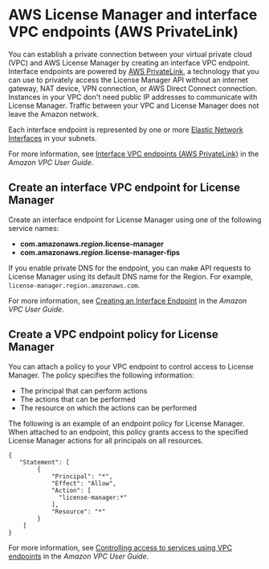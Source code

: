 # AWS License Manager and interface VPC endpoints \(AWS PrivateLink\)<a name="interface-vpc-endpoints"></a>

You can establish a private connection between your virtual private cloud \(VPC\) and AWS License Manager by creating an interface VPC endpoint\. Interface endpoints are powered by [AWS PrivateLink](http://aws.amazon.com/privatelink), a technology that you can use to privately access the License Manager API without an internet gateway, NAT device, VPN connection, or AWS Direct Connect connection\. Instances in your VPC don't need public IP addresses to communicate with License Manager\. Traffic between your VPC and License Manager does not leave the Amazon network\.

Each interface endpoint is represented by one or more [Elastic Network Interfaces](https://docs.aws.amazon.com/AWSEC2/latest/UserGuide/using-eni.html) in your subnets\.

For more information, see [Interface VPC endpoints \(AWS PrivateLink\)](https://docs.aws.amazon.com/vpc/latest/userguide/vpce-interface.html) in the *Amazon VPC User Guide*\.

## Create an interface VPC endpoint for License Manager<a name="create-vpce"></a>

Create an interface endpoint for License Manager using one of the following service names:
+ **com\.amazonaws\.*region*\.license\-manager**
+ **com\.amazonaws\.*region*\.license\-manager\-fips**

If you enable private DNS for the endpoint, you can make API requests to License Manager using its default DNS name for the Region\. For example, `license-manager.region.amazonaws.com`\.

For more information, see [Creating an Interface Endpoint](https://docs.aws.amazon.com/vpc/latest/userguide/vpce-interface.html#create-interface-endpoint) in the *Amazon VPC User Guide*\.

## Create a VPC endpoint policy for License Manager<a name="create-vpce-policy"></a>

You can attach a policy to your VPC endpoint to control access to License Manager\. The policy specifies the following information:
+ The principal that can perform actions
+ The actions that can be performed
+ The resource on which the actions can be performed

The following is an example of an endpoint policy for License Manager\. When attached to an endpoint, this policy grants access to the specified License Manager actions for all principals on all resources\.

```
{
   "Statement": [
        {
            "Principal": "*",
            "Effect": "Allow",
            "Action": [
              "license-manager:*"
            ],
            "Resource": "*"
        }
    ]
}
```

For more information, see [Controlling access to services using VPC endpoints](https://docs.aws.amazon.com/vpc/latest/userguide/vpc-endpoints-access.html) in the *Amazon VPC User Guide*\.